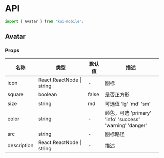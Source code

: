# API

```jsx
import { Avatar } from 'kui-mobile';
```

## Avatar
### Props

| 名称        | 类型                      | 默认值 | 描述                                                     |
| ----------- | ------------------------- | ------ | -------------------------------------------------------- |
| icon        | React.ReactNode \| string | -      | 图标                                                     |
| square      | boolean                   | false  | 是否正方形                                               |
| size        | string                    | md     | 可选值 'lg' 'md' 'sm'                                    |
| color       | string                    | -      | 颜色，可选 'primary' 'info' 'success' 'warning' 'danger' |
| src         | string                    | -      | 图标路径                                                 |
| description | React.ReactNode \| string | -      | 描述                                                     |
